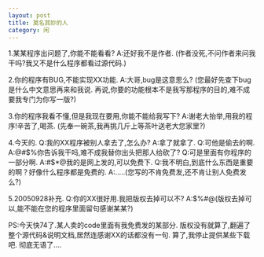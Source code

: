 ```yaml
---
layout: post
title: 莫名其妙的人
category: 闲
---
```

1.某某程序出问题了,你能不能看看?
A:还好我不是作者.
(作者没死,不问作者来问我干吗?我又不是什么程序都看过源代码.)

2.你的程序有BUG,不能实现XX功能.
A:大哥,bug是这意思么?
(您最好先查下bug是什么中文意思再来和我说.
再说,你要的功能根本不是我写那程序的目的,难不成要我专门为你写一版?)

3.你的程序我看不懂,但是我现在要用,你能不能给我写下?
A:谢老大抬举,用我的程序!辛苦了,喝茶.
(先奉一碗茶,我再挑几斤上等茶叶送老大您家里?)

4.今天的.
Q:我的XX程序被别人拿去了,怎么办?
A:拿了就拿了.
Q:可他是偷去的啊.
A:@#$%你告诉我干吗,难不成我替你出头把那人给砍了?
Q:可是里面有你程序的一部分啊.
A:#$*@我的是网上发的,可以免费下.
Q:我不明白,到底什么东西是重要的啊？好像什么程序都是免费的.
A:.....(您写的不肯免费发,还不肯让别人免费发么?)


5.20050928补充.
Q:你的XX很好用.我把版权去掉可以不?
A:$%#@(版权去掉可以,能不能在您的程序里面留句感谢某某?)

PS:今天快74了.某人卖的code里面有我免费发的某部分.
版权没有就算了,翻遍了整个源代码&说明文档,居然连感谢XX的话都没有一句.
算了,我停止提供某些下载吧.
彻底无语了....